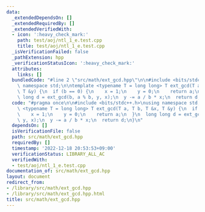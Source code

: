 ```yaml
---
data:
  _extendedDependsOn: []
  _extendedRequiredBy: []
  _extendedVerifiedWith:
  - icon: ':heavy_check_mark:'
    path: test/aoj/ntl_1_e.test.cpp
    title: test/aoj/ntl_1_e.test.cpp
  _isVerificationFailed: false
  _pathExtension: hpp
  _verificationStatusIcon: ':heavy_check_mark:'
  attributes:
    links: []
  bundledCode: "#line 2 \"src/math/ext_gcd.hpp\"\n\n#include <bits/stdc++.h>\nusing\
    \ namespace std;\n\ntemplate <typename T = long long> T ext_gcd(T a, T b, T &x,\
    \ T &y) {\n  if (b == 0) {\n    x = 1;\n    y = 0;\n    return a;\n  }\n  long\
    \ long d = ext_gcd(b, a % b, y, x);\n  y -= a / b * x;\n  return d;\n}\n"
  code: "#pragma once\n\n#include <bits/stdc++.h>\nusing namespace std;\n\ntemplate\
    \ <typename T = long long> T ext_gcd(T a, T b, T &x, T &y) {\n  if (b == 0) {\n\
    \    x = 1;\n    y = 0;\n    return a;\n  }\n  long long d = ext_gcd(b, a % b,\
    \ y, x);\n  y -= a / b * x;\n  return d;\n}\n"
  dependsOn: []
  isVerificationFile: false
  path: src/math/ext_gcd.hpp
  requiredBy: []
  timestamp: '2022-12-18 20:53:53+09:00'
  verificationStatus: LIBRARY_ALL_AC
  verifiedWith:
  - test/aoj/ntl_1_e.test.cpp
documentation_of: src/math/ext_gcd.hpp
layout: document
redirect_from:
- /library/src/math/ext_gcd.hpp
- /library/src/math/ext_gcd.hpp.html
title: src/math/ext_gcd.hpp
---
```

